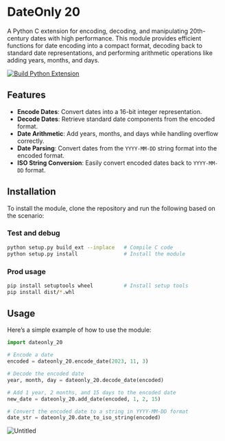 # DateOnly 20

A Python C extension for encoding, decoding, and manipulating 20th-century dates with high performance. This module provides efficient functions for date encoding into a compact format, decoding back to standard date representations, and performing arithmetic operations like adding years, months, and days.

[![Build Python Extension](https://github.com/IshamMohamed/dateonly_20/actions/workflows/build.yml/badge.svg)](https://github.com/IshamMohamed/dateonly_20/actions/workflows/build.yml)
## Features

- **Encode Dates**: Convert dates into a 16-bit integer representation.
- **Decode Dates**: Retrieve standard date components from the encoded format.
- **Date Arithmetic**: Add years, months, and days while handling overflow correctly.
- **Date Parsing**: Convert dates from the `YYYY-MM-DD` string format into the encoded format.
- **ISO String Conversion**: Easily convert encoded dates back to `YYYY-MM-DD` format.

## Installation

To install the module, clone the repository and run the following based on the scenario:

### Test and debug
```bash
python setup.py build_ext --inplace   # Compile C code
python setup.py install               # Install the module
```

### Prod usage
```bash
pip install setuptools wheel          # Install setup tools
pip install dist/*.whl 
```

## Usage
Here’s a simple example of how to use the module:

```python
import dateonly_20

# Encode a date
encoded = dateonly_20.encode_date(2023, 11, 3)

# Decode the encoded date
year, month, day = dateonly_20.decode_date(encoded)

# Add 1 year, 2 months, and 15 days to the encoded date
new_date = dateonly_20.add_date(encoded, 1, 2, 15)

# Convert the encoded date to a string in YYYY-MM-DD format
date_str = dateonly_20.date_to_iso_string(encoded)
```
![Untitled](https://github.com/user-attachments/assets/4b1cacd9-ffaf-4d00-ac38-1b73454095d1)


